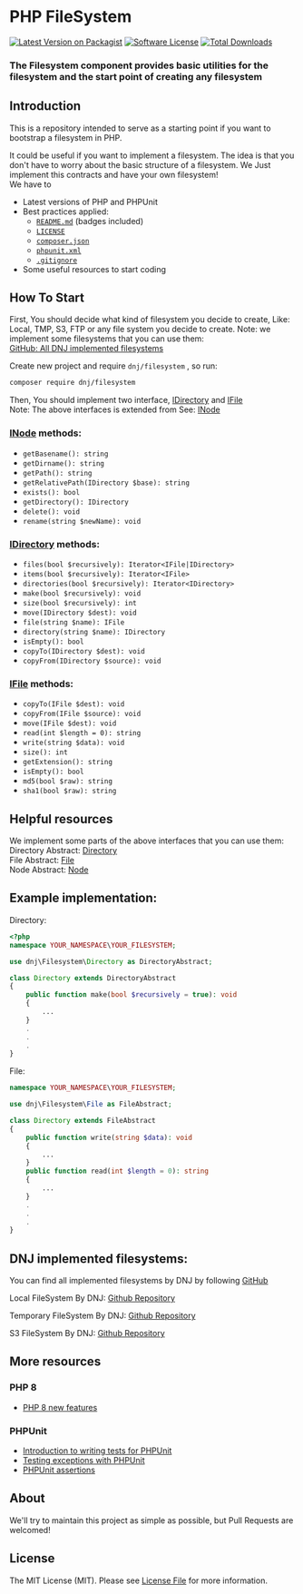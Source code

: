 # PHP FileSystem

[![Latest Version on Packagist][ico-version]][link-packagist]
[![Software License][ico-license]][link-license]
[![Total Downloads][ico-downloads]][link-downloads]
### The Filesystem component provides basic utilities for the filesystem and the start point of creating any filesystem

## Introduction 

This is a repository intended to serve as a starting point if you want to bootstrap a filesystem in PHP. 
 
It could be useful if you want to implement a filesystem. The idea is that you don't have to worry about the basic structure of a filesystem.
We 
Just implement this contracts and have your own filesystem!\
We have to 
* Latest versions of PHP and PHPUnit
* Best practices applied:
  * [`README.md`][link-readme] (badges included)
  * [`LICENSE`][link-license]
  * [`composer.json`][link-composer-json]
  * [`phpunit.xml`][link-phpunit]
  * [`.gitignore`][link-gitignore]
* Some useful resources to start coding

## How To Start
First, You should decide what kind of filesystem you decide to create, Like: Local, TMP, S3, FTP or any file system you decide to create.
Note: we implement some filesystems that you can use them:\
[GitHub: All DNJ implemented filesystems][link-dnj-filesystems]

Create new project and require `dnj/filesystem` , so run:
```bash
composer require dnj/filesystem
```
Then, You should implement two interface, [IDirectory][interface-idirectory-link] and [IFile][interface-ifile-link] \
Note: The above interfaces is extended from See: [INode][interface-inode-link]

### [INode][interface-inode-link] methods:
* `getBasename(): string`
* `getDirname(): string`
* `getPath(): string`
* `getRelativePath(IDirectory $base): string`
* `exists(): bool`
* `getDirectory(): IDirectory`
* `delete(): void`
* `rename(string $newName): void`

### [IDirectory][interface-idirectory-link] methods:
* `files(bool $recursively): Iterator<IFile|IDirectory>`
* `items(bool $recursively): Iterator<IFile>`
* `directories(bool $recursively): Iterator<IDirectory>`
* `make(bool $recursively): void`
* `size(bool $recursively): int`
* `move(IDirectory $dest): void`
* `file(string $name): IFile`
* `directory(string $name): IDirectory`
* `isEmpty(): bool`
* `copyTo(IDirectory $dest): void`
* `copyFrom(IDirectory $source): void`

### [IFile][interface-ifile-link] methods:
* `copyTo(IFile $dest): void`
* `copyFrom(IFile $source): void`
* `move(IFile $dest): void`
* `read(int $length = 0): string`
* `write(string $data): void`
* `size(): int`
* `getExtension(): string`
* `isEmpty(): bool`
* `md5(bool $raw): string`
* `sha1(bool $raw): string`


## Helpful resources
We implement some parts of the above interfaces that you can use them:\
Directory Abstract: [Directory][src-directory-link] \
File Abstract: [File][src-file-link] \
Node Abstract: [Node][src-node-link] 

## Example implementation:
Directory:
```php
<?php
namespace YOUR_NAMESPACE\YOUR_FILESYSTEM;

use dnj\Filesystem\Directory as DirectoryAbstract;

class Directory extends DirectoryAbstract
{
    public function make(bool $recursively = true): void
    {
        ...
    }
    .
    .
    .
}
```

File:
```php
namespace YOUR_NAMESPACE\YOUR_FILESYSTEM;

use dnj\Filesystem\File as FileAbstract;

class Directory extends FileAbstract
{
    public function write(string $data): void
    {
        ...
    }
    public function read(int $length = 0): string
    {
        ...
    }
    .
    .
    .
}
```

## DNJ implemented filesystems:
You can find all implemented filesystems by DNJ by following [GitHub][link-dnj-filesystems]

Local FileSystem By DNJ: [Github Repository][repo-dnj-local-filesystem]

Temporary FileSystem By DNJ: [Github Repository][repo-dnj-tmp-filesystem]

S3 FileSystem By DNJ: [Github Repository][repo-dnj-s3-filesystem]

## More resources
### PHP 8

* [PHP 8 new features](http://php.net/manual/en/migration80.new-features.php)

### PHPUnit

* [Introduction to writing tests for PHPUnit](https://phpunit.de/manual/current/en/writing-tests-for-phpunit.html)
* [Testing exceptions with PHPUnit](https://phpunit.de/manual/current/en/writing-tests-for-phpunit.html#writing-tests-for-phpunit.exceptions)
* [PHPUnit assertions](https://phpunit.de/manual/current/en/appendixes.assertions.html)

## About
We'll try to maintain this project as simple as possible, but Pull Requests are welcomed!

## License

The MIT License (MIT). Please see [License File][link-license] for more information.

[ico-version]: https://img.shields.io/packagist/v/dnj/filesystem.svg?style=flat-square
[ico-license]: https://img.shields.io/badge/license-MIT-brightgreen.svg?style=flat-square
[ico-downloads]: https://img.shields.io/packagist/dt/dnj/filesystem.svg?style=flat-square

[link-packagist]: https://packagist.org/packages/dnj/filesystem
[link-license]: https://github.com/dnj/filesystem/blob/master/LICENSE
[link-downloads]: https://packagist.org/packages/dnj/filesystem
[link-readme]: https://github.com/dnj/filesystem/blob/master/README.md
[link-composer-json]: https://github.com/dnj/filesystem/blob/master/composer.json
[link-phpunit]: https://github.com/dnj/filesystem/blob/master/phpunit.xml
[link-gitignore]: https://github.com/dnj/filesystem/blob/master/.gitignore
[link-author]: https://github.com/dnj
[link-dnj-filesystems]: https://github.com/orgs/dnj/repositories?q=-filesystem

[interface-idirectory-link]: https://github.com/dnj/filesystem/blob/master/src/Contracts/IDirectory.php
[interface-ifile-link]: https://github.com/dnj/filesystem/blob/master/src/Contracts/IDirectory.php
[interface-inode-link]: https://github.com/dnj/filesystem/blob/master/src/Contracts/INode.php
[src-directory-link]: https://github.com/dnj/filesystem/blob/master/src/Directory.php
[src-file-link]: https://github.com/dnj/filesystem/blob/master/src/File.php
[src-node-link]: https://github.com/dnj/filesystem/blob/master/src/Node.php

[repo-dnj-s3-filesystem]: https://github.com/dnj/s3-filesystem
[repo-dnj-local-filesystem]: https://github.com/dnj/local-filesystem
[repo-dnj-tmp-filesystem]: https://github.com/dnj/tmp-filesystem 
